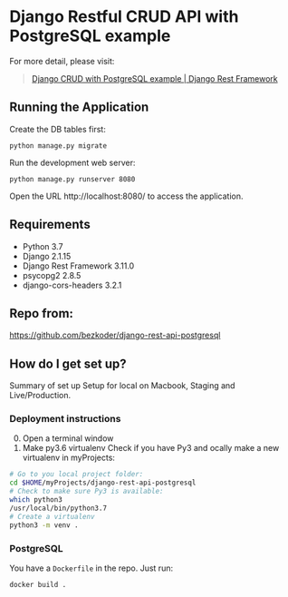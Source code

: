 # Django Restful CRUD API with PostgreSQL example

For more detail, please visit:
> [Django CRUD with PostgreSQL example | Django Rest Framework](https://bezkoder.com/django-postgresql-crud-rest-framework/)

## Running the Application

Create the DB tables first:
```
python manage.py migrate
```
Run the development web server:
```
python manage.py runserver 8080
```
Open the URL http://localhost:8080/ to access the application.


## Requirements
- Python 3.7
- Django 2.1.15
- Django Rest Framework 3.11.0
- psycopg2 2.8.5
- django-cors-headers 3.2.1

## Repo from:
https://github.com/bezkoder/django-rest-api-postgresql


## How do I get set up?
Summary of set up Setup for local on Macbook, Staging and Live/Production.

### Deployment instructions

0. Open a terminal window
1. Make py3.6 virtualenv
Check if you have Py3 and ocally make a new virtualenv in myProjects:

```bash
# Go to you local project folder:
cd $HOME/myProjects/django-rest-api-postgresql
# Check to make sure Py3 is available:
which python3
/usr/local/bin/python3.7
# Create a virtualenv
python3 -m venv .
```

### PostgreSQL
You have a `Dockerfile` in the repo.
Just run:
```bash
docker build .

```
